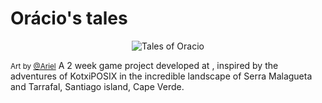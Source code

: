 # Orácio's tales

<div style="text-align:center">
    <img src="https://github.com/an-2018/tales-of-oracio/resources/hero_image.png?raw=true" alt="Tales of Oracio" />
</div>

<small>Art by <a href="">@Ariel</a></small>
A 2 week game project developed at <Academia de codigo_>, inspired by the adventures of KotxiPOSIX in the incredible landscape of Serra Malagueta and Tarrafal, Santiago island, Cape Verde.
